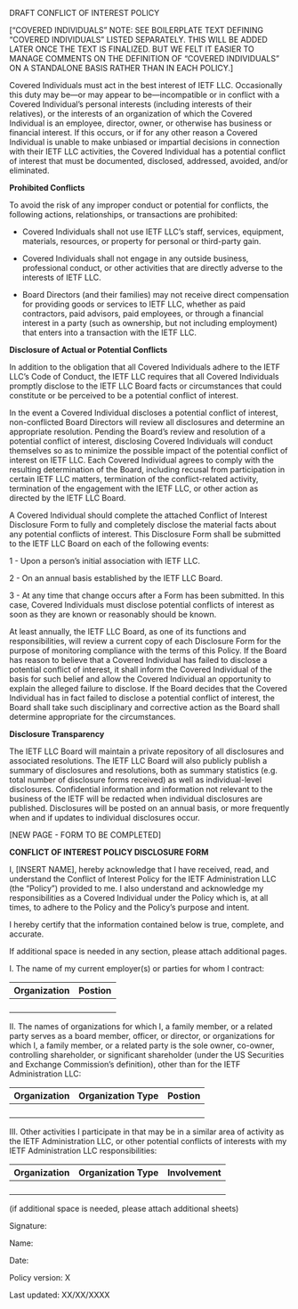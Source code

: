 DRAFT CONFLICT OF INTEREST POLICY

[“COVERED INDIVIDUALS” NOTE: SEE BOILERPLATE TEXT DEFINING “COVERED INDIVIDUALS” LISTED SEPARATELY. THIS WILL BE ADDED LATER ONCE THE TEXT IS FINALIZED. BUT WE FELT IT EASIER TO MANAGE COMMENTS ON THE DEFINITION OF “COVERED INDIVIDUALS” ON A STANDALONE BASIS RATHER THAN IN EACH POLICY.] 

Covered Individuals must act in the best interest of IETF LLC. Occasionally this duty may be—or may appear to be—incompatible or in conflict with a Covered Individual’s personal interests (including interests of their relatives), or the interests of an organization of which the Covered Individual is an employee, director, owner, or otherwise has business or financial interest.  If this occurs, or if for any other reason a Covered Individual is unable to make unbiased or impartial decisions in connection with their IETF LLC activities, the Covered Individual has a potential conflict of interest that must be documented, disclosed, addressed, avoided, and/or eliminated.

**Prohibited Conflicts**

To avoid the risk of any improper conduct or potential for conflicts, the following actions, relationships, or transactions are prohibited:

- Covered Individuals shall not use IETF LLC’s staff, services, equipment, materials, resources, or property for personal or third-party gain.

- Covered Individuals shall not engage in any outside business, professional conduct, or other activities that are directly adverse to the interests of IETF LLC.   

- Board Directors  (and their families) may not receive direct compensation for providing goods or services to IETF LLC, whether as paid contractors, paid advisors, paid employees, or through a financial interest in a party (such as ownership, but not including employment) that enters into a transaction with the IETF LLC.

**Disclosure of Actual or Potential Conflicts**

In addition to the obligation that all Covered Individuals adhere to the IETF LLC’s Code of Conduct, the IETF LLC requires that all Covered Individuals promptly disclose to the IETF LLC Board facts or circumstances that could constitute or be perceived to be a potential conflict of interest. 

In the event a Covered Individual discloses a potential conflict of interest, non-conflicted Board Directors will review all disclosures and determine an appropriate resolution. Pending the Board’s review and resolution of a potential conflict of interest, disclosing Covered Individuals will conduct themselves so as to minimize the possible impact of the potential conflict of interest on IETF LLC. Each Covered Individual agrees to comply with the resulting determination of the Board, including recusal from participation in certain IETF LLC matters, termination of the conflict-related activity, termination of the engagement with the IETF LLC, or other action as directed by the IETF LLC Board.

A Covered Individual should complete the attached Conflict of Interest Disclosure Form to fully and completely disclose the material facts about any potential conflicts of interest. This Disclosure Form shall be submitted to the IETF LLC Board on each of the following events: 

1 - Upon a person’s initial association with IETF LLC.

2 - On an annual basis established by the IETF LLC Board.

3 - At any time that  change occurs after a Form has been submitted. In this case, Covered Individuals must disclose potential conflicts of interest as soon as they are known or reasonably should be known.

At least annually, the IETF LLC Board, as one of its functions and responsibilities, will review a current copy of each Disclosure Form for the purpose of monitoring compliance with the terms of this Policy. If the Board has reason to believe that a Covered Individual has failed to disclose a potential conflict of interest, it shall inform the Covered Individual of the basis for such belief and allow the Covered Individual an opportunity to explain the alleged failure to disclose. If the Board decides that the Covered Individual has in fact failed to disclose a potential conflict of interest, the Board shall take such disciplinary and corrective action as the Board shall determine appropriate for the circumstances.

**Disclosure Transparency**

The IETF LLC Board will maintain a private repository of all disclosures and associated resolutions. The IETF LLC Board will also publicly publish a summary of disclosures and resolutions, both as summary statistics (e.g. total number of disclosure forms received) as well as individual-level disclosures. Confidential information and information not relevant to the business of the IETF will be redacted when individual disclosures are published. Disclosures will be posted on an annual basis, or more frequently when and if updates to individual disclosures occur. 

[NEW PAGE - FORM TO BE COMPLETED]

**CONFLICT OF INTEREST POLICY DISCLOSURE FORM**

I, [INSERT NAME], hereby acknowledge that I have received, read, and understand the Conflict of Interest Policy for the IETF Administration LLC (the “Policy”) provided to me. I also understand and acknowledge my responsibilities as a Covered Individual under the Policy which is, at all times, to adhere to the Policy and the Policy’s purpose and intent.

I hereby certify that the information contained below is true, complete, and accurate.

If additional space is needed in any section, please attach additional pages.

I. The name of my current employer(s) or parties for whom I contract:

| Organization | Postion |
|--------------|---------|
|              |         |
|              |         |
|              |         |
|              |         |
 
 
II. The names of organizations for which I, a family member, or a related party serves as a board member, officer, or director, or organizations for which I, a family member, or a related party is the sole owner, co-owner, controlling shareholder, or significant shareholder (under the US Securities and Exchange Commission’s definition), other than for the IETF Administration LLC:

| Organization | Organization Type | Postion |
|--------------|-------------------|---------|
|              |                   |         |
|              |                   |         |
|              |                   |         |
|              |                   |         |
 
 
III. Other activities I participate in that may be in a similar area of activity as the IETF Administration LLC, or other potential conflicts of interests with my IETF Administration LLC responsibilities:

| Organization | Organization Type | Involvement |
|--------------|-------------------|-------------|
|              |                   |             |
|              |                   |             |
|              |                   |             |
|              |                   |             |
 

(if additional space is needed, please attach additional sheets)
 
Signature:

Name:

Date:
 
 
Policy version: X

Last updated: XX/XX/XXXX

